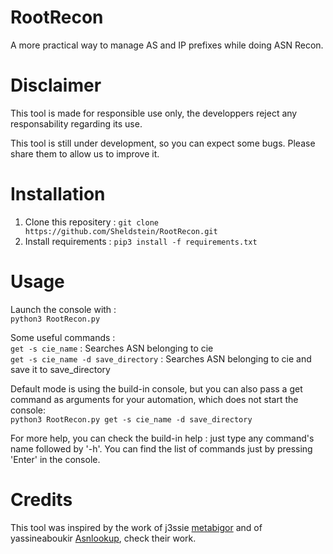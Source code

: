# RootRecon
A more practical way to manage AS and IP prefixes while doing ASN Recon.  

# Disclaimer
This tool is made for responsible use only, the developpers reject any responsability regarding its use.  

This tool is still under development, so you can expect some bugs. Please share them to allow us to improve it.  

# Installation
1. Clone this repositery : `git clone https://github.com/Sheldstein/RootRecon.git`  
2. Install requirements : `pip3 install -f requirements.txt`  

# Usage
Launch the console with :  
`python3 RootRecon.py`

Some useful commands :  
`get -s cie_name` : Searches ASN belonging to cie  
`get -s cie_name -d save_directory` : Searches ASN belonging to cie and save it to save_directory  

Default mode is using the build-in console, but you can also pass a get command as arguments for your automation, which does not start the console:  
`python3 RootRecon.py get -s cie_name -d save_directory`

For more help, you can check the build-in help : just type any command's name followed by '-h'. You can find  the list of commands just by pressing 'Enter' in the console.  

# Credits
This tool was inspired by the work of j3ssie [metabigor](https://github.com/j3ssie/Metabigor) and of yassineaboukir [Asnlookup](https://github.com/yassineaboukir/asnlookup), check their work.  
